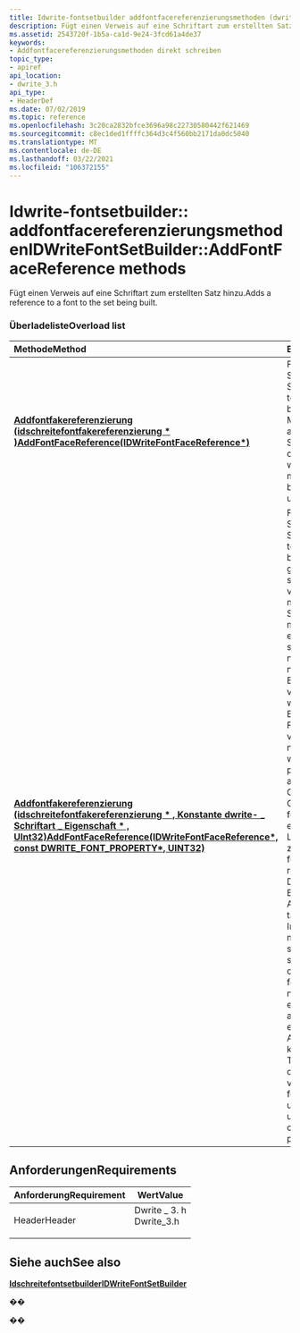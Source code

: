```yaml
---
title: Idwrite-fontsetbuilder addfontfacereferenzierungsmethoden (dwrite \_ 3. h)
description: Fügt einen Verweis auf eine Schriftart zum erstellten Satz hinzu.
ms.assetid: 2543720f-1b5a-ca1d-9e24-3fcd61a4de37
keywords:
- Addfontfacereferenzierungsmethoden direkt schreiben
topic_type:
- apiref
api_location:
- dwrite_3.h
api_type:
- HeaderDef
ms.date: 07/02/2019
ms.topic: reference
ms.openlocfilehash: 3c20ca2832bfce3696a98c22730580442f621469
ms.sourcegitcommit: c8ec1ded1ffffc364d3c4f560bb2171da0dc5040
ms.translationtype: MT
ms.contentlocale: de-DE
ms.lasthandoff: 03/22/2021
ms.locfileid: "106372155"
---
```

# <a name="idwritefontsetbuilderaddfontfacereference-methods"></a><span data-ttu-id="06610-104">Idwrite-fontsetbuilder:: addfontfacereferenzierungsmethoden</span><span class="sxs-lookup"><span data-stu-id="06610-104">IDWriteFontSetBuilder::AddFontFaceReference methods</span></span>

<span data-ttu-id="06610-105">Fügt einen Verweis auf eine Schriftart zum erstellten Satz hinzu.</span><span class="sxs-lookup"><span data-stu-id="06610-105">Adds a reference to a font to the set being built.</span></span>

### <a name="overload-list"></a><span data-ttu-id="06610-106">Überladeliste</span><span class="sxs-lookup"><span data-stu-id="06610-106">Overload list</span></span>



| <span data-ttu-id="06610-107">Methode</span><span class="sxs-lookup"><span data-stu-id="06610-107">Method</span></span>                                                                                                                                           | <span data-ttu-id="06610-108">BESCHREIBUNG</span><span class="sxs-lookup"><span data-stu-id="06610-108">Description</span></span>                                                                                                                                                                                                                                                                                                                                                                                                                                                                                                                                                                                                                                            |
|:-------------------------------------------------------------------------------------------------------------------------------------------------|:-------------------------------------------------------------------------------------------------------------------------------------------------------------------------------------------------------------------------------------------------------------------------------------------------------------------------------------------------------------------------------------------------------------------------------------------------------------------------------------------------------------------------------------------------------------------------------------------------------------------------------------------------------|
| <span data-ttu-id="06610-109">[**Addfontfakereferenzierung (idschreitefontfakereferenzierung \* )**](/windows/win32/api/dwrite_3/nf-dwrite_3-idwritefontsetbuilder-addfontfacereference(idwritefontfacereference))</span><span class="sxs-lookup"><span data-stu-id="06610-109">[**AddFontFaceReference(IDWriteFontFaceReference\*)**](/windows/win32/api/dwrite_3/nf-dwrite_3-idwritefontsetbuilder-addfontfacereference(idwritefontfacereference))</span></span>                                         | <span data-ttu-id="06610-110">Fügt einen Verweis auf eine Schriftart zum erstellten Satz hinzu.</span><span class="sxs-lookup"><span data-stu-id="06610-110">Adds a reference to a font to the set being built.</span></span> <span data-ttu-id="06610-111">Die erforderlichen Metadaten werden automatisch aus der Schriftart extrahiert, wenn createfontset aufgerufen wird.</span><span class="sxs-lookup"><span data-stu-id="06610-111">The necessary metadata will automatically be extracted from the font upon calling CreateFontSet.</span></span><br/>                                                                                                                                                                                                                                                                                                                                                                                                                                                                                         |
| <span data-ttu-id="06610-112">[**Addfontfakereferenzierung (idschreitefontfakereferenzierung \* , Konstante dwrite- \_ Schriftart \_ Eigenschaft \* , UInt32)**](/windows/win32/api/dwrite_3/nf-dwrite_3-idwritefontsetbuilder-addfontfacereference(idwritefontfacereference_dwrite_font_propertyconst_uint32))</span><span class="sxs-lookup"><span data-stu-id="06610-112">[**AddFontFaceReference(IDWriteFontFaceReference\*, const DWRITE\_FONT\_PROPERTY\*, UINT32)**](/windows/win32/api/dwrite_3/nf-dwrite_3-idwritefontsetbuilder-addfontfacereference(idwritefontfacereference_dwrite_font_propertyconst_uint32))</span></span> | <span data-ttu-id="06610-113">Fügt einen Verweis auf eine Schriftart zum erstellten Satz hinzu.</span><span class="sxs-lookup"><span data-stu-id="06610-113">Adds a reference to a font to the set being built.</span></span> <span data-ttu-id="06610-114">Der Aufrufer liefert genug Informationen, um zu suchen, und es wird vermieden, dass die möglicherweise nicht lokale Schriftart geöffnet werden muss.</span><span class="sxs-lookup"><span data-stu-id="06610-114">The caller supplies enough information to search on, avoiding the need to open the potentially non-local font.</span></span> <span data-ttu-id="06610-115">Alle Eigenschaften, die nicht vom Aufrufer bereitgestellt werden, fehlen, und diese Eigenschaften sind nicht als Filter in getmatchingfonts verfügbar.</span><span class="sxs-lookup"><span data-stu-id="06610-115">Any properties not supplied by the caller will be missing, and those properties will not be available as filters in GetMatchingFonts.</span></span> <span data-ttu-id="06610-116">GetPropertyValues für fehlende Eigenschaften gibt eine leere Zeichen folgen Liste zurück.</span><span class="sxs-lookup"><span data-stu-id="06610-116">GetPropertyValues for missing properties will return an empty string list.</span></span> <span data-ttu-id="06610-117">Die übergebenen Eigenschaften sollten im Allgemeinen mit dem tatsächlichen Schriftart Inhalt konsistent sein, Sie müssen jedoch nicht sein.</span><span class="sxs-lookup"><span data-stu-id="06610-117">The properties passed should generally be consistent with the actual font contents, but they need not be.</span></span> <span data-ttu-id="06610-118">Sie könnten z. b. eine Schriftart mit einem anderen Namen oder eindeutigen Bezeichner als Alias verwenden, oder Sie können benutzerdefinierte Tags festlegen, die nicht in der eigentlichen Schriftart vorhanden sind.</span><span class="sxs-lookup"><span data-stu-id="06610-118">You could, for example, alias a font using a different name or unique identifier, or you could set custom tags not present in the actual font.</span></span><br/> |



## <a name="requirements"></a><span data-ttu-id="06610-119">Anforderungen</span><span class="sxs-lookup"><span data-stu-id="06610-119">Requirements</span></span>



| <span data-ttu-id="06610-120">Anforderung</span><span class="sxs-lookup"><span data-stu-id="06610-120">Requirement</span></span> | <span data-ttu-id="06610-121">Wert</span><span class="sxs-lookup"><span data-stu-id="06610-121">Value</span></span> |
|-------------------|----------------------------------------------------------------------------------------|
| <span data-ttu-id="06610-122">Header</span><span class="sxs-lookup"><span data-stu-id="06610-122">Header</span></span><br/> | <dl> <span data-ttu-id="06610-123"><dt>Dwrite \_ 3. h</dt></span><span class="sxs-lookup"><span data-stu-id="06610-123"><dt>Dwrite\_3.h</dt></span></span> </dl> |



## <a name="see-also"></a><span data-ttu-id="06610-124">Siehe auch</span><span class="sxs-lookup"><span data-stu-id="06610-124">See also</span></span>

<dl> <dt>

[<span data-ttu-id="06610-125">**Idschreitefontsetbuilder**</span><span class="sxs-lookup"><span data-stu-id="06610-125">**IDWriteFontSetBuilder**</span></span>](/windows/win32/api/dwrite_3/nn-dwrite_3-idwritefontsetbuilder)
</dt> </dl>

<span data-ttu-id="06610-126">�</span><span class="sxs-lookup"><span data-stu-id="06610-126">�</span></span>

<span data-ttu-id="06610-127">�</span><span class="sxs-lookup"><span data-stu-id="06610-127">�</span></span>
